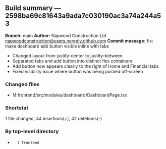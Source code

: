 ## Build summary — 2598ba69c81643a9ada7c030190ac3a74a244a53

**Branch:** main **Author:** Napwood Construction Ltd <napwoodconstruction@users.noreply.github.com>
**Commit message:** fix: make dashboard add button visible inline with tabs

- Changed layout from justify-center to justify-between
- Separated tabs and add button into distinct flex containers
- Add button now appears clearly to the right of Home and Financial tabs
- Fixed visibility issue where button was being pushed off-screen

### Changed files

- M frontend/src/modules/dashboard/DashboardPage.tsx

### Shortstat

1 file changed, 44 insertions(+), 42 deletions(-)

### By top-level directory

-       1 frontend

